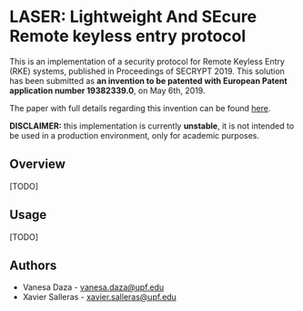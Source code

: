 # LASER: Lightweight And SEcure Remote keyless entry protocol 

This is an implementation of a security protocol for Remote Keyless Entry (RKE) systems, published in Proceedings of SECRYPT 2019. This solution has been submitted as **an invention to be patented with European Patent application number 19382339.0**, on May 6th, 2019. 

The paper with full details regarding this invention can be found [here](https://arxiv.org/pdf/1905.05694.pdf).

**DISCLAIMER:** this implementation is currently **unstable**, it is not intended to be used in a production environment, only for academic purposes.


## Overview

[TODO]

## Usage

[TODO]

## Authors

* Vanesa Daza - vanesa.daza@upf.edu
* Xavier Salleras - xavier.salleras@upf.edu
